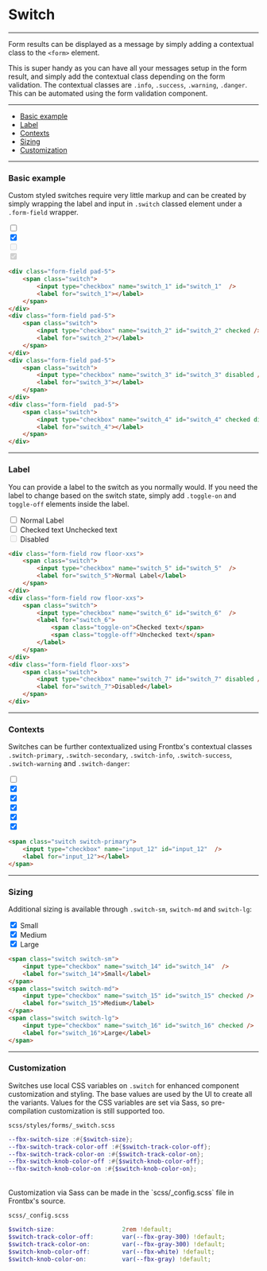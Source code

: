# Switch

---

Form results can be displayed as a message by simply adding a contextual class to the `<form>` element. 

This is super handy as you can have all your messages setup in the form result, and simply add the contextual class depending on the form validation. The contextual classes are `.info`, `.success`, `.warning`, `.danger`. This can be automated using the form validation component.

---

*   [Basic example](#basic-example)
*   [Label](#label)
*   [Contexts](#contexts)
*   [Sizing](#sizing)
*   [Customization](#customization)

---

### Basic example

Custom styled switches require very little markup and can be created by simply wrapping the label and input in `.switch` classed element under a `.form-field` wrapper. 

<div class="fbx-snippet-demo">
    <form class="text-center">
        <div class="form-field pad-5">
            <span class="switch">
                <input type="checkbox" name="switch_1" id="switch_1"  />
                <label for="switch_1"></label>
            </span>
        </div>
        <div class="form-field pad-5">
            <span class="switch">
                <input type="checkbox" name="switch_2" id="switch_2" checked />
                <label for="switch_2"></label>
            </span>
        </div>
        <div class="form-field pad-5">
            <span class="switch">
                <input type="checkbox" name="switch_3" id="switch_3" disabled />
                <label for="switch_3"></label>
            </span>
        </div>
        <div class="form-field  pad-5">
            <span class="switch">
                <input type="checkbox" name="switch_4" id="switch_4" checked disabled />
                <label for="switch_4"></label>
            </span>
        </div>
    </form>
</div>

```html
<div class="form-field pad-5">
    <span class="switch">
        <input type="checkbox" name="switch_1" id="switch_1"  />
        <label for="switch_1"></label>
    </span>
</div>
<div class="form-field pad-5">
    <span class="switch">
        <input type="checkbox" name="switch_2" id="switch_2" checked />
        <label for="switch_2"></label>
    </span>
</div>
<div class="form-field pad-5">
    <span class="switch">
        <input type="checkbox" name="switch_3" id="switch_3" disabled />
        <label for="switch_3"></label>
    </span>
</div>
<div class="form-field  pad-5">
    <span class="switch">
        <input type="checkbox" name="switch_4" id="switch_4" checked disabled />
        <label for="switch_4"></label>
    </span>
</div>
```

--- 

### Label

You can provide a label to the switch as you normally would. If you need the label to change based on the switch state, simply add `.toggle-on` and `toggle-off` elements inside the label.

<div class="fbx-snippet-demo">
    <form>
        <div class="form-field row floor-xxs">
            <span class="switch">
                <input type="checkbox" name="switch_5" id="switch_5"  />
                <label for="switch_5">Normal Label</label>
            </span>
        </div>
        <div class="form-field row floor-xxs">
            <span class="switch">
                <input type="checkbox" name="switch_6" id="switch_6"  />
                <label for="switch_6">
                    <span class="toggle-on">Checked text</span>
                    <span class="toggle-off">Unchecked text</span>
                </label>
            </span>
        </div>
        <div class="form-field floor-xxs">
            <span class="switch">
                <input type="checkbox" name="switch_7" id="switch_7" disabled />
                <label for="switch_7">Disabled</label>
            </span>
        </div>
    </form>
</div>

```html
<div class="form-field row floor-xxs">
    <span class="switch">
        <input type="checkbox" name="switch_5" id="switch_5"  />
        <label for="switch_5">Normal Label</label>
    </span>
</div>
<div class="form-field row floor-xxs">
    <span class="switch">
        <input type="checkbox" name="switch_6" id="switch_6"  />
        <label for="switch_6">
            <span class="toggle-on">Checked text</span>
            <span class="toggle-off">Unchecked text</span>
        </label>
    </span>
</div>
<div class="form-field floor-xxs">
    <span class="switch">
        <input type="checkbox" name="switch_7" id="switch_7" disabled />
        <label for="switch_7">Disabled</label>
    </span>
</div>
```

--- 

### Contexts

Switches can be further contextualized using Frontbx's contextual classes `.switch-primary`,  `.switch-secondary`,  `.switch-info`,  `.switch-success`,  `.switch-warning` and `.switch-danger`:

<div class="fbx-snippet-demo">
    <form class="text-center">
        <div class="form-field pad-5">
            <span class="switch switch-primary">
                <input type="checkbox" name="switch_8" id="switch_8"  />
                <label for="switch_8"></label>
            </span>
        </div>
        <div class="form-field pad-5">
            <span class="switch switch-secondary">
                <input type="checkbox" name="switch_9" id="switch_9" checked />
                <label for="switch_9"></label>
            </span>
        </div>
        <div class="form-field pad-5">
            <span class="switch switch-info">
                <input type="checkbox" name="switch_10" id="switch_10" checked />
                <label for="switch_10"></label>
            </span>
        </div>
        <div class="form-field pad-5">
            <span class="switch switch-success">
                <input type="checkbox" name="switch_11" id="switch_11" checked />
                <label for="switch_11"></label>
            </span>
        </div>
        <div class="form-field pad-5">
            <span class="switch switch-warning">
                <input type="checkbox" name="switch_12" id="switch_12" checked />
                <label for="switch_12"></label>
            </span>
        </div>
        <div class="form-field pad-5">
            <span class="switch switch-danger">
                <input type="checkbox" name="switch_13" id="switch_13" checked />
                <label for="switch_13"></label>
            </span>
        </div>
    </form>
</div>

```html
<span class="switch switch-primary">
    <input type="checkbox" name="input_12" id="input_12"  />
    <label for="input_12"></label>
</span>
```

--- 

### Sizing

Additional sizing is available through `.switch-sm`, `switch-md` and `switch-lg`:

<div class="fbx-snippet-demo">
    <form class="text-center">
        <div class="form-field pad-5">
            <span class="switch switch-sm">
                <input type="checkbox" name="switch_14" id="switch_14" checked />
                <label for="switch_14">Small</label>
            </span>
        </div>
        <div class="form-field pad-5">
            <span class="switch switch-md">
                <input type="checkbox" name="switch_15" id="switch_15" checked />
                <label for="switch_15">Medium</label>
            </span>
        </div>
        <div class="form-field pad-5">
            <span class="switch switch-lg">
                <input type="checkbox" name="switch_16" id="switch_16" checked />
                <label for="switch_16">Large</label>
            </span>
        </div>
    </form>
</div>

```html
<span class="switch switch-sm">
    <input type="checkbox" name="switch_14" id="switch_14"  />
    <label for="switch_14">Small</label>
</span>
<span class="switch switch-md">
    <input type="checkbox" name="switch_15" id="switch_15" checked />
    <label for="switch_15">Medium</label>
</span>
<span class="switch switch-lg">
    <input type="checkbox" name="switch_16" id="switch_16" checked />
    <label for="switch_16">Large</label>
</span>
```

---

### Customization

Switches use local CSS variables on `.switch` for enhanced component customization and styling. The base values are used by the UI to create all the variants. Values for the CSS variables are set via Sass, so pre-compilation customization is still supported too.

```file-path
scss/styles/forms/_switch.scss
```

```scss
--fbx-switch-size :#{$switch-size};
--fbx-switch-track-color-off :#{$switch-track-color-off};
--fbx-switch-track-color-on :#{$switch-track-color-on};
--fbx-switch-knob-color-off :#{$switch-knob-color-off};
--fbx-switch-knob-color-on :#{$switch-knob-color-on};
```

<br>
Customization via Sass can be made in the `scss/_config.scss` file in Frontbx's source.

```file-path
scss/_config.scss
```

```scss
$switch-size:                   2rem !default;
$switch-track-color-off:        var(--fbx-gray-300) !default;
$switch-track-color-on:         var(--fbx-gray-300) !default;
$switch-knob-color-off:         var(--fbx-white) !default;
$switch-knob-color-on:          var(--fbx-gray) !default;
```

